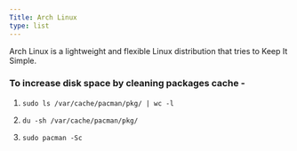 ```yaml
---
Title: Arch Linux
type: list
---
```



Arch Linux is a lightweight and flexible Linux distribution that tries to Keep It Simple.



### To increase disk space by cleaning packages cache -

1. 
    ```
    sudo ls /var/cache/pacman/pkg/ | wc -l
    ```
1. 
    ```
    du -sh /var/cache/pacman/pkg/
    ```
1. 
    ```
    sudo pacman -Sc
    ```

